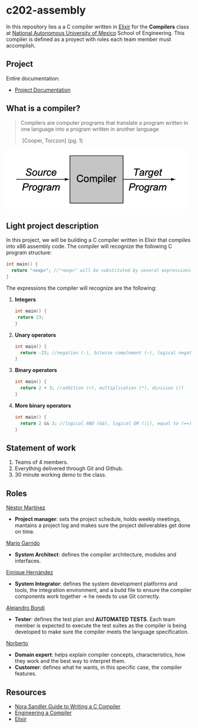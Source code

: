 # c202-assembly

In this repository lies a a C compiler written in [Elixir](https://elixir-lang.org) for the **Compilers** class at [National Autonomous University of Mexico](https://www.topuniversities.com/universities/universidad-nacional-autonoma-de-mexico-unam/undergrad) School of Engineering. This compiler is defined as a proyect with roles each team member must accomplish. 

## Project 

Entire documentation:

- [Project Documentation](https://github.com/hiphoox/c202-assembly/tree/master/docs)

## What is a compiler?

> Compilers are computer programs that translate a program written in one language into a program written in another language
>
> ​	[Cooper, Torczon] (pg. 1)

![compiler](./images/compiler.png)



## Light project description

In this project, we will be building a C compiler written in Elixir that compiles into x86 assembly code. The compiler will recognize the following C program structure:

```c
int main() {
  return "<exp>"; //"<exp>" will be substituted by several expressions.
}
```

The expressions the compiler will recognize are the following: 

1. **Integers**

   ```c
   int main() {
   	return 23;
   }
   ```

2. **Unary operators**

   ```c
   int main() {
     return -23; //negation (-), bitwise complement (~), logical negation (!)
   }
   ```

3. **Binary operators**

   ```c
   int main() {
     return 2 + 3; //addition (+), multiplication (*), division (/)
   }
   ```

4. **More binary operators**

   ```c
   int main() {
     return 2 && 3; //logical AND (&&), logical OR (||), equal to (==), not equal to (!=), less than (<), less than or equal to (<=), greater than (>), greater than or equal to (>=)
   }
   ```

## Statement of work

1. Teams of 4 members.
2. Everything delivered through Git and Github.
3. 30 minute working demo to the class. 

## Roles

[Néstor Martínez](https://github.com/nestorivanmoi)

- **Project manager**: sets the project schedule, holds weekly meetings, mantains a project log and makes sure the project deliverables get done on time. 

[Mario Garrido](https://github.com/mgczacki)

- **System Architect**: defines the compiler architecture, modules and interfaces. 

[Enrique Hernández](https://github.com/RickyZoneZero)

- **System Integrator**: defines the system development platforms and tools, the integration environment, and a build file to ensure the compiler components work together -> he needs to use Git correctly. 

[Alejandro Bondi](https://github.com/bondi7)

- **Tester**: defines the test plan and **AUTOMATED TESTS**. Each team member is expected to execute the test suites as the compiler is being developed to make sure the compiler meets the language specification. 

[Norberto](https://github.com/hiphoox)

- **Domain expert**: helps explain compiler concepts, characteristics, how they work and the best way to interpret them. 
- **Customer**: defines what he wants, in this specific case, the compiler features. 

## Resources

- [Nora Sandler Guide to Writing a C Compiler](https://norasandler.com)
- [Engineering a Compiler](https://www.amazon.com/Engineering-Compiler-Keith-Cooper/dp/012088478X)
- [Elixir](https://elixir-lang.org)